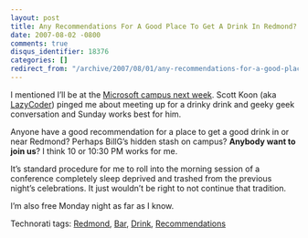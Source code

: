 ```yaml
---
layout: post
title: Any Recommendations For A Good Place To Get A Drink In Redmond?
date: 2007-08-02 -0800
comments: true
disqus_identifier: 18376
categories: []
redirect_from: "/archive/2007/08/01/any-recommendations-for-a-good-place-to-get-a-drink.aspx/"
---
```


I mentioned I’ll be at the [Microsoft campus next
week](https://haacked.com/archive/2007/07/30/at-the-microsoft-campus-next-week-and-other-engagements.aspx "At the Microsoft Campus").
Scott Koon (aka
[LazyCoder](http://www.lazycoder.com/weblog/ "LazyCoder Blog")) pinged
me about meeting up for a drinky drink and geeky geek conversation and
Sunday works best for him.

Anyone have a good recommendation for a place to get a good drink in or
near Redmond? Perhaps BillG’s hidden stash on campus? **Anybody want to
join us**? I think 10 or 10:30 PM works for me.

It’s standard procedure for me to roll into the morning session of a
conference completely sleep deprived and trashed from the previous
night’s celebrations. It just wouldn’t be right to not continue that
tradition.

I’m also free Monday night as far as I know.

Technorati tags: [Redmond](http://technorati.com/tags/Redmond),
[Bar](http://technorati.com/tags/Bar),
[Drink](http://technorati.com/tags/Drink),
[Recommendations](http://technorati.com/tags/Recommendations)

